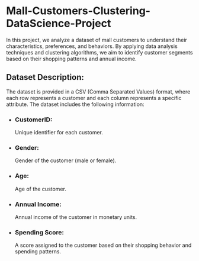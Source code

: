 # Mall-Customers-Clustering-DataScience-Project
In this project, we analyze a dataset of mall customers to understand their characteristics, preferences, and behaviors. By applying data analysis techniques and clustering algorithms, we aim to identify customer segments based on their shopping patterns and annual income.
## Dataset Description:
The dataset is provided in a CSV (Comma Separated Values) format, where each row represents a customer and each column represents a specific attribute. The dataset includes the following information:
* ### CustomerID:
  Unique identifier for each customer.
* ### Gender:
  Gender of the customer (male or female).
* ### Age:
  Age of the customer.
* ### Annual Income:
   Annual income of the customer in monetary units.
* ### Spending Score:
   A score assigned to the customer based on their shopping behavior and spending patterns.

